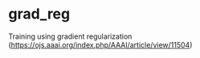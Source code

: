 # grad_reg
Training using gradient regularization (https://ojs.aaai.org/index.php/AAAI/article/view/11504)
